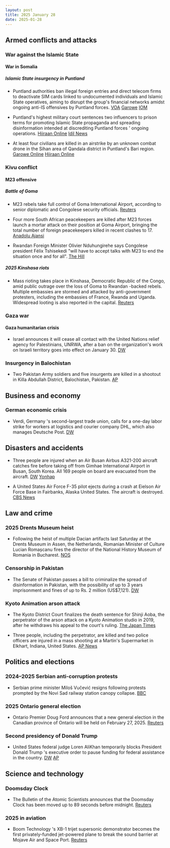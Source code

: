 ```yaml
---
layout: post
title: 2025 January 28
date: 2025-01-28
---
```


## Armed conflicts and attacks

### War against the Islamic State

#### War in Somalia

##### Islamic State insurgency in Puntland

- Puntland authorities ban illegal foreign entries and direct telecom firms to deactivate SIM cards linked to undocumented individuals and Islamic State operatives, aiming to disrupt the group's financial networks amidst ongoing anti-IS offensives by Puntland forces. [VOA](https://www.voanews.com/a/puntland-blocks-illegal-entry-of-foreigners-in-is-crackdown/7953395.html) [Garowe](https://www.garoweonline.com/en/news/puntland/somalia-puntland-crackdown-targets-isis-linked-foreigners) [IOM](https://dtm.iom.int/reports/somalia-border-point-flow-monitoring-november-2024)

- Puntland's highest military court sentences two influencers to prison terms for promoting Islamic State propaganda and spreading disinformation intended at discrediting Puntland forces ' ongoing operations. [Hiiraan Online](https://www.hiiraan.com/news4/2025/Jan/199996/puntland_sentences_two_social_media_influencers_for_supporting_isis.aspx) [Idil News](https://www.idilnews.com/puntland-military-court-sentences-two-men-for-promoting-isis-propaganda/)

- At least four civilians are killed in an airstrike by an unknown combat drone in the Sihan area of Qandala district in Puntland's Bari region. [Garowe Online](https://www.garoweonline.com/en/news/puntland/somalia-an-airstrike-kills-four-civilians-from-the-same-family-in-puntland) [Hiiraan Online](https://www.hiiraan.com/news4/2025/Jan/199995/unidentified_drone_strike_kills_four_civilians_near_isis_stronghold_in_bari_region.aspx)

### Kivu conflict

#### M23 offensive

##### Battle of Goma

- M23 rebels take full control of Goma International Airport, according to senior diplomatic and Congolese security officials. [Reuters](https://www.reuters.com/world/africa/congos-m23-rebels-control-goma-airport-diplomatic-security-sources-say-2025-01-28/)

- Four more South African peacekeepers are killed after M23 forces launch a mortar attack on their position at Goma Airport, bringing the total number of foreign peacekeepers killed in recent clashes to 17. [Anadolu Ajansi](https://www.aa.com.tr/en/africa/death-toll-among-peacekeepers-climbs-to-17-in-eastern-democratic-republic-of-congo/3464337)

- Rwandan Foreign Minister Olivier Nduhungirehe says Congolese president Félix Tshisekedi "will have to accept talks with M23 to end the situation once and for all". [The Hill](https://thehill.com/homenews/ap/ap-international/ap-congos-forces-try-to-slow-rwanda-backed-rebels-in-the-east-as-protests-break-out-in-the-capital/)

##### 2025 Kinshasa riots

- Mass rioting takes place in Kinshasa, Democratic Republic of the Congo, amid public outrage over the loss of Goma to Rwandan -backed rebels. Multiple embassies are stormed and attacked by anti-government protesters, including the embassies of France, Rwanda and Uganda. Widespread looting is also reported in the capital. [Reuters](https://www.reuters.com/world/africa/congo-protesters-attack-kinshasa-embassies-over-conflict-east-2025-01-28/)

### Gaza war

#### Gaza humanitarian crisis

- Israel announces it will cease all contact with the United Nations relief agency for Palestinians, UNRWA, after a ban on the organization's work on Israeli territory goes into effect on January 30. [DW](https://www.dw.com/en/israel-to-cease-all-contact-with-unrwa-aid-agency/a-71439020)

### Insurgency in Balochistan

- Two Pakistan Army soldiers and five insurgents are killed in a shootout in Killa Abdullah District, Balochistan, Pakistan. [AP](https://apnews.com/article/pakistan-militant-attack-security-post-balochistan-878ecfcbaf2174a672049b09226814c8)

## Business and economy

### German economic crisis

- Verdi, Germany 's second-largest trade union, calls for a one-day labor strike for workers at logistics and courier company DHL, which also manages Deutsche Post. [DW](https://www.dw.com/en/germany-verdi-union-calls-dhl-strike/a-71431352)

## Disasters and accidents

- Three people are injured when an Air Busan Airbus A321-200 aircraft catches fire before taking off from Gimhae International Airport in Busan, South Korea. All 169 people on board are evacuated from the aircraft. [DW](https://www.dw.com/en/south-korea-airplane-catches-fire-at-busan-airport/a-71437103) [Yonhap](https://en.yna.co.kr/view/AEN20250128002854315?section=national/national)

- A United States Air Force F-35 pilot ejects during a crash at Eielson Air Force Base in Fairbanks, Alaska United States. The aircraft is destroyed. [CBS News](https://www.cbsnews.com/amp/news/f35-fighter-jet-crash-alaska-air-force-base/)

## Law and crime

### 2025 Drents Museum heist

- Following the heist of multiple Dacian artifacts last Saturday at the Drents Museum in Assen, the Netherlands, Romanian Minister of Culture Lucian Romașcanu fires the director of the National History Museum of Romania in Bucharest. [NOS](https://nos.nl/artikel/2553649-verdachten-kunstroof-komen-uit-noord-holland-directeur-roemeens-museum-ontslagen)

### Censorship in Pakistan

- The Senate of Pakistan passes a bill to criminalize the spread of disinformation in Pakistan, with the possibility of up to 3 years imprisonment and fines of up to Rs. 2 million (US$7,121). [DW](https://www.dw.com/en/pakistan-social-media-fake-news-law/a-71433026)

### Kyoto Animation arson attack

- The Kyoto District Court finalizes the death sentence for Shinji Aoba, the perpetrator of the arson attack on a Kyoto Animation studio in 2019, after he withdraws his appeal to the court's ruling. [The Japan Times](https://www.japantimes.co.jp/news/2025/01/28/japan/crime-legal/kyoani-death-penalty-finalized/)

- Three people, including the perpetrator, are killed and two police officers are injured in a mass shooting at a Martin's Supermarket in Elkhart, Indiana, United States. [AP News](https://apnews.com/article/grocery-store-shooting-police-elkhart-indiana-92f58b0f4dce09296dab6e5e80431735)

## Politics and elections

### 2024–2025 Serbian anti-corruption protests

- Serbian prime minister Miloš Vučević resigns following protests prompted by the Novi Sad railway station canopy collapse. [BBC](https://www.bbc.com/news/articles/c1m5x1j3p2yo)

### 2025 Ontario general election

- Ontario Premier Doug Ford announces that a new general election in the Canadian province of Ontario will be held on February 27, 2025. [Reuters](https://www.reuters.com/world/americas/canadas-most-populous-province-ontario-vote-feb-27-2025-01-28/)

### Second presidency of Donald Trump

- United States federal judge Loren AliKhan temporarily blocks President Donald Trump 's executive order to pause funding for federal assistance in the country. [DW](https://www.dw.com/en/us-judge-temporarily-blocks-trumps-freeze-on-federal-aid/a-71440078) [AP](https://apnews.com/article/donald-trump-pause-federal-grants-aid-f9948b9996c0ca971f0065fac85737ce)

## Science and technology

### Doomsday Clock

- The Bulletin of the Atomic Scientists announces that the Doomsday Clock has been moved up to 89 seconds before midnight. [Reuters](https://www.reuters.com/world/atomic-scientists-adjust-doomsday-clock-closer-than-ever-midnight-2025-01-28/)

### 2025 in aviation

- Boom Technology 's XB-1 trijet supersonic demonstrator becomes the first privately-funded jet-powered plane to break the sound barrier at Mojave Air and Space Port. [Reuters](https://www.reuters.com/business/aerospace-defense/boom-supersonic-xb-1-breaks-sound-barrier-over-mojave-desert-2025-01-28/)